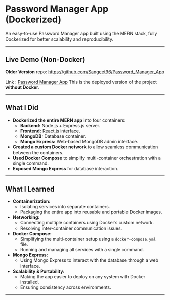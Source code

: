 # Password Manager App (Dockerized)  
An easy-to-use Password Manager app built using the MERN stack, fully Dockerized for better scalability and reproducibility.

---

## **Live Demo (Non-Docker)**  
**Older Version** repo: https://github.com/Sangeet96/Password_Manager_App

Link : [Password Manager App](https://password-manager-app-frontend.vercel.app/) This is the deployed version of the project **without Docker**.

---

## **What I Did**
- **Dockerized the entire MERN app** into four containers:
  - **Backend:** Node.js + Express.js server.
  - **Frontend:** React.js interface.
  - **MongoDB:** Database container.
  - **Mongo Express:** Web-based MongoDB admin interface.
- **Created a custom Docker network** to allow seamless communication between the containers.
- **Used Docker Compose** to simplify multi-container orchestration with a single command.
- **Exposed Mongo Express** for database interaction.

---

##  **What I Learned**
- **Containerization:** 
  - Isolating services into separate containers.
  - Packaging the entire app into reusable and portable Docker images.
- **Networking:** 
  - Connecting multiple containers using Docker’s custom network.
  - Resolving inter-container communication issues.
- **Docker Compose:** 
  - Simplifying the multi-container setup using a `docker-compose.yml` file.
  - Running and managing all services with a single command.
- **Mongo Express:** 
  - Using Mongo Express to interact with the database through a web interface.
- **Scalability & Portability:** 
  - Making the app easier to deploy on any system with Docker installed.
  - Ensuring consistency across environments.

---
